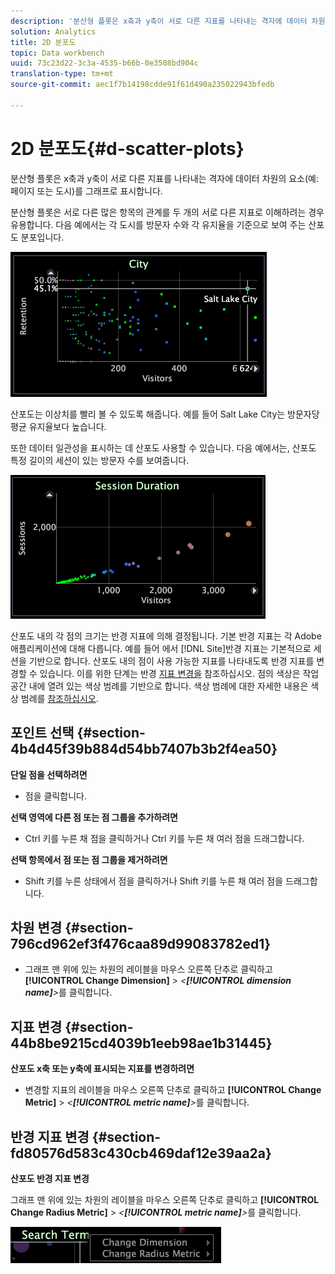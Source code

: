 ```yaml
---
description: '분산형 플롯은 x축과 y축이 서로 다른 지표를 나타내는 격자에 데이터 차원의 요소(예: 페이지 또는 도시)를 그래프로 표시합니다.'
solution: Analytics
title: 2D 분포도
topic: Data workbench
uuid: 73c23d22-3c3a-4535-b66b-0e3508bd904c
translation-type: tm+mt
source-git-commit: aec1f7b14198cdde91f61d490a235022943bfedb

---
```



# 2D 분포도{#d-scatter-plots}

분산형 플롯은 x축과 y축이 서로 다른 지표를 나타내는 격자에 데이터 차원의 요소(예: 페이지 또는 도시)를 그래프로 표시합니다.

분산형 플롯은 서로 다른 많은 항목의 관계를 두 개의 서로 다른 지표로 이해하려는 경우 유용합니다. 다음 예에서는 각 도시를 방문자 수와 각 유지율을 기준으로 보여 주는 산포도 분포입니다.

![](assets/vis_ScatterPlot_City.png)

산포도는 이상치를 빨리 볼 수 있도록 해줍니다. 예를 들어 Salt Lake City는 방문자당 평균 유지율보다 높습니다.

또한 데이터 일관성을 표시하는 데 산포도 사용할 수 있습니다. 다음 예에서는, 산포도 특정 길이의 세션이 있는 방문자 수를 보여줍니다.

![](assets/vis_ScatterPlot_SessionDuration.png)

산포도 내의 각 점의 크기는 반경 지표에 의해 결정됩니다. 기본 반경 지표는 각 Adobe 애플리케이션에 대해 다릅니다. 예를 들어 에서 [!DNL Site]반경 지표는 기본적으로 세션을 기반으로 합니다. 산포도 내의 점이 사용 가능한 지표를 나타내도록 반경 지표를 변경할 수 있습니다. 이를 위한 단계는 반경 [지표 변경을](../../../home/c-get-started/c-analysis-vis/c-scat-plots.md#section-fd80576d583c430cb469daf12e39aa2a) 참조하십시오. 점의 색상은 작업 공간 내에 열려 있는 색상 범례를 기반으로 합니다. 색상 범례에 대한 자세한 내용은 색상 범례를 [참조하십시오](../../../home/c-get-started/c-analysis-vis/c-legends/c-color-leg.md#concept-f84d51dc0d6547f981d0642fc2d01358).

## 포인트 선택 {#section-4b4d45f39b884d54bb7407b3b2f4ea50}

**단일 점을 선택하려면**

* 점을 클릭합니다.

**선택 영역에 다른 점 또는 점 그룹을 추가하려면**

* Ctrl 키를 누른 채 점을 클릭하거나 Ctrl 키를 누른 채 여러 점을 드래그합니다.

**선택 항목에서 점 또는 점 그룹을 제거하려면**

* Shift 키를 누른 상태에서 점을 클릭하거나 Shift 키를 누른 채 여러 점을 드래그합니다.

## 차원 변경 {#section-796cd962ef3f476caa89d99083782ed1}

* 그래프 맨 위에 있는 차원의 레이블을 마우스 오른쪽 단추로 클릭하고 **[!UICONTROL Change Dimension]** > *&lt;**[!UICONTROL dimension name]**>*&#x200B;를 클릭합니다.

## 지표 변경 {#section-44b8be9215cd4039b1eeb98ae1b31445}

**산포도 x축 또는 y축에 표시되는 지표를 변경하려면**

* 변경할 지표의 레이블을 마우스 오른쪽 단추로 클릭하고 **[!UICONTROL Change Metric]** > *&lt;**[!UICONTROL metric name]**>*&#x200B;를 클릭합니다.

## 반경 지표 변경 {#section-fd80576d583c430cb469daf12e39aa2a}

**산포도 반경 지표 변경**

그래프 맨 위에 있는 차원의 레이블을 마우스 오른쪽 단추로 클릭하고 **[!UICONTROL Change Radius Metric]** > *&lt;**[!UICONTROL metric name]**>*&#x200B;를 클릭합니다.

![](assets/mnu_ScatterPlot_Change.png)

